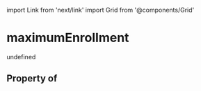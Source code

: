import Link from 'next/link'
import Grid from '@components/Grid'

# maximumEnrollment

undefined

## Property of



